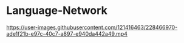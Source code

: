 # Language-Network


https://user-images.githubusercontent.com/121416463/228466970-ade1f21b-e97c-40c7-a897-e940da442a49.mp4

